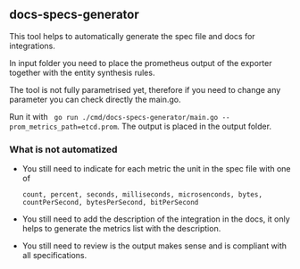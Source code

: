 ## docs-specs-generator

This tool helps to automatically generate the spec file and docs for integrations.

In input folder you need to place the prometheus output of the exporter together with the entity
synthesis rules.

The tool is not fully parametrised yet, therefore if you need to change any parameter you can check 
directly the main.go.

Run it with ` go run ./cmd/docs-specs-generator/main.go --prom_metrics_path=etcd.prom`. The output is placed in the output folder.

### What is not automatized

 - You still need to indicate for each metric the unit in the spec file with one of 
   ```
   count, percent, seconds, milliseconds, microsenconds, bytes,
   countPerSecond, bytesPerSecond, bitPerSecond
   ```

 - You still need to add the description of the integration in the docs, it only helps to generate the metrics list with
   the description.   

 - You still need to review is the output makes sense and is compliant with all specifications.
